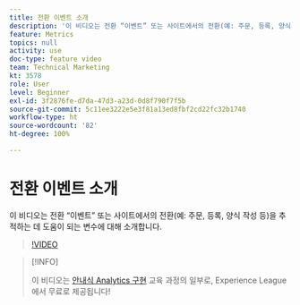 ```yaml
---
title: 전환 이벤트 소개
description: '이 비디오는 전환 “이벤트” 또는 사이트에서의 전환(예: 주문, 등록, 양식 작성 등)을 추적하는 데 도움이 되는 변수에 대해 소개합니다.'
feature: Metrics
topics: null
activity: use
doc-type: feature video
team: Technical Marketing
kt: 3578
role: User
level: Beginner
exl-id: 3f2876fe-d7da-47d3-a23d-0d8f790f7f5b
source-git-commit: 5c11ee3222e5e3f81a13ed8fbf2cd22fc32b1740
workflow-type: ht
source-wordcount: '82'
ht-degree: 100%

---
```


# 전환 이벤트 소개

이 비디오는 전환 “이벤트” 또는 사이트에서의 전환(예: 주문, 등록, 양식 작성 등)을 추적하는 데 도움이 되는 변수에 대해 소개합니다.

>[!VIDEO](https://video.tv.adobe.com/v/28764/?quality=12)

>[!INFO]
>
> 이 비디오는 [안내식 Analytics 구현](https://experienceleague.adobe.com/?recommended=Analytics-D-1-2019.1) 교육 과정의 일부로, Experience League에서 무료로 제공됩니다!
